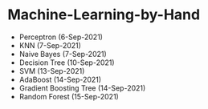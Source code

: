 # Machine-Learning-by-Hand



- Perceptron (6-Sep-2021)
- KNN (7-Sep-2021)
- Naive Bayes (7-Sep-2021)
- Decision Tree (10-Sep-2021)
- SVM (13-Sep-2021)
- AdaBoost (14-Sep-2021)
- Gradient Boosting Tree (14-Sep-2021)
- Random Forest (15-Sep-2021)
